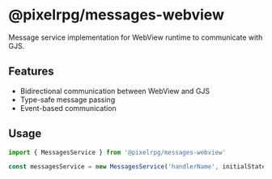 # @pixelrpg/messages-webview

Message service implementation for WebView runtime to communicate with GJS.

## Features

- Bidirectional communication between WebView and GJS
- Type-safe message passing
- Event-based communication

## Usage

```typescript
import { MessagesService } from '@pixelrpg/messages-webview'

const messagesService = new MessagesService('handlerName', initialState)
```